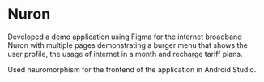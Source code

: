 # Nuron
Developed a demo application using Figma for the internet broadband Nuron with multiple pages demonstrating
a burger menu that shows the user profile, the usage of internet in a month and recharge tariff plans.

Used neuromorphism for the frontend of the application in Android Studio.
